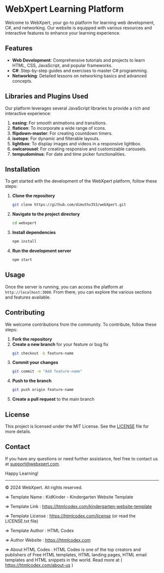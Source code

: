 # WebXpert Learning Platform

Welcome to WebXpert, your go-to platform for learning web development, C#, and networking. Our website is equipped with various resources and interactive features to enhance your learning experience.

## Features

- **Web Development**: Comprehensive tutorials and projects to learn HTML, CSS, JavaScript, and popular frameworks.
- **C#**: Step-by-step guides and exercises to master C# programming.
- **Networking**: Detailed lessons on networking basics and advanced concepts.

## Libraries and Plugins Used

Our platform leverages several JavaScript libraries to provide a rich and interactive experience:

1. **easing**: For smooth animations and transitions.
2. **flaticon**: To incorporate a wide range of icons.
3. **flipdown-master**: For creating countdown timers.
4. **isotope**: For dynamic and filterable layouts.
5. **lightbox**: To display images and videos in a responsive lightbox.
6. **owlcarousel**: For creating responsive and customizable carousels.
7. **tempudominus**: For date and time picker functionalities.

## Installation

To get started with the development of the WebXpert platform, follow these steps:

1. **Clone the repository**
    ```bash
    git clone https://github.com/dimuthx353/webXpert.git
    ```

2. **Navigate to the project directory**
    ```bash
    cd webxpert
    ```

3. **Install dependencies**
    ```bash
    npm install
    ```

4. **Run the development server**
    ```bash
    npm start
    ```

## Usage

Once the server is running, you can access the platform at `http://localhost:3000`. From there, you can explore the various sections and features available.

## Contributing

We welcome contributions from the community. To contribute, follow these steps:

1. **Fork the repository**
2. **Create a new branch** for your feature or bug fix
    ```bash
    git checkout -b feature-name
    ```
3. **Commit your changes**
    ```bash
    git commit -m "Add feature-name"
    ```
4. **Push to the branch**
    ```bash
    git push origin feature-name
    ```
5. **Create a pull request** to the main branch

## License

This project is licensed under the MIT License. See the [LICENSE](LICENSE) file for more details.

## Contact

If you have any questions or need further assistance, feel free to contact us at support@webxpert.com.

Happy Learning!

---

© 2024 WebXpert. All rights reserved.

  
  
  =>  Template Name    : KidKinder - Kindergarten Website Template

  =>  Template Link    : https://htmlcodex.com/kindergarten-website-template

  =>  Template License : https://htmlcodex.com/license (or read the LICENSE.txt file)

  =>  Template Author  : HTML Codex

  =>  Author Website   : https://htmlcodex.com

  =>  About HTML Codex : HTML Codex is one of the top creators and publishers of Free HTML templates, HTML landing pages, HTML email templates and HTML snippets in the world. Read more at ( https://htmlcodex.com/about-us )
